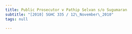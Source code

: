 ```yaml
---
title: Public Prosecutor v Pathip Selvan s/o Sugumaran
subtitle: "[2010] SGHC 335 / 12\_November\_2010"
tags: null

---
```


